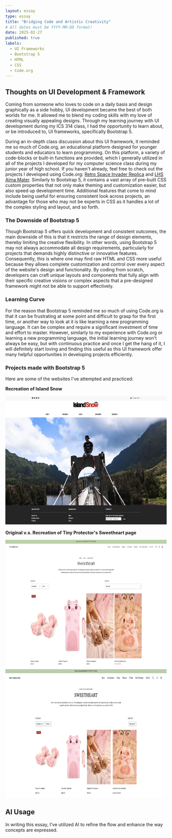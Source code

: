 ```yaml
---
layout: essay
type: essay
title: "Bridging Code and Artistic Creativity"
# All dates must be YYYY-MM-DD format!
date: 2025-02-27
published: true
labels:
  - UI Frameworks
  - Bootstrap 5
  - HTML
  - CSS
  - Code.org
---
```

## Thoughts on UI Development & Framework
Coming from someone who loves to code on a daily basis and design graphically as a side hobby, UI development became the best of both worlds for me. It allowed me to blend my coding skills with my love of creating visually appealing designs. Through my learning journey with UI development during my ICS 314 class, I had the opportunity to learn about, or be introduced to, UI frameworks, specifically Bootstrap 5. 

During an in-depth class discussion about this UI framework, it reminded me so much of Code.org, an educational platform designed for younger students and educators to learn programming. On this platform, a variety of code-blocks or built-in functions are provided, which I generally utilized in all of the projects I developed for my computer science class during my junior year of high school. If you haven't already, feel free to check out the projects I developed using Code.org: [Retro Space Invader Replica](https://angelaalmeron.github.io/projects/retro-space-invader.html) and [LHS Alma Mater](https://angelaalmeron.github.io/projects/alma-mater-app.html). Similarly to Bootstrap 5, it contains a vast array of pre-built CSS custom properties that not only make theming and customization easier, but also speed up development time. Additional features that come to mind include being useful for ensuring consistent look across projects, an advantage for those who may not be experts in CSS as it handles a lot of the complex styling and layout, and so forth.

### The Downside of Bootstrap 5
Though Bootstrap 5 offers quick development and consistent outcomes, the main downside of this is that it restricts the range of design elements, thereby limiting the creative flexibility. In other words, using Bootstrap 5 may not always accommodate all design requirements, particularly for projects that demands highly distinctive or innovative features. Consequently, this is where one may find raw HTML and CSS more useful because they allows complete customization and control over every aspect of the website's design and functionality. By coding from scratch, developers can craft unique layouts and components that fully align with their specific creative visions or complex aspects that a pre-designed framework might not be able to support effectively. 

### Learning Curve 
For the reason that Bootstrap 5 reminded me so much of using Code.org is that it can be frustrating at some point and difficult to grasp for the first time, or another way to look at it is like learning a new programming language. It can be complex and require a significant investment of time and effort to master. However, similarly to my experience with Code.org or learning a new programming language, the initial learning journey won't always be easy, but with continuous practice and once I get the hang of it, I will definitely start loving and finding this useful as this UI framework offer many helpful opportunities in developing projects efficiently.

### Projects made with Bootstrap 5
Here are some of the websites I've attempted and practiced: 

**Recreation of Island Snow**

<img width="635px" height="400px" src="../img/essay/essay-05-islandsnow.png" class="img-thumbnail">

**Original v.s. Recreation of Tiny Protector's Sweetheart page**

<img width="635px" height="400px" src="../img/essay/essay-05-tinyprot-ref.png" class="img-thumbnail">
<img width="635px" height="400px" src="../img/essay/essay-05-tinyprot.png" class="img-thumbnail">

## AI Usage
In writing this essay, I've utilized AI to refine the flow and enhance the way concepts are expressed.